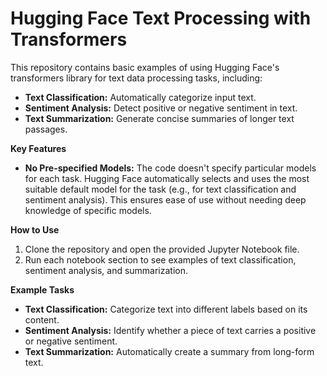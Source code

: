 # Hugging Face Text Processing with Transformers
This repository contains basic examples of using Hugging Face's transformers library for text data processing tasks, including:
- **Text Classification:** Automatically categorize input text.
- **Sentiment Analysis:** Detect positive or negative sentiment in text.
- **Text Summarization:** Generate concise summaries of longer text passages.
   
**Key Features**
- **No Pre-specified Models:** The code doesn't specify particular models for each task. Hugging Face automatically selects and uses the most suitable default model for the task (e.g., for text classification and sentiment analysis). This ensures ease of use without needing deep knowledge of specific models.
  
**How to Use**
1. Clone the repository and open the provided Jupyter Notebook file.
2. Run each notebook section to see examples of text classification, sentiment analysis, and summarization.

**Example Tasks**
- **Text Classification:** Categorize text into different labels based on its content.
- **Sentiment Analysis:** Identify whether a piece of text carries a positive or negative sentiment.
- **Text Summarization:** Automatically create a summary from long-form text.
